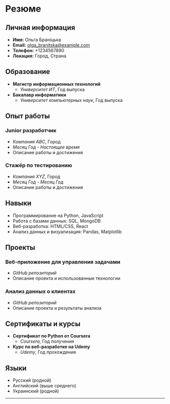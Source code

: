 # Резюме

## Личная информация
- **Имя:** Ольга Браніцька
- **Email:** olga_branitska@example.com
- **Телефон:** +1234567890
- **Локация:** Город, Страна

## Образование
- **Магистр информационных технологий**
  - *Университет ИТ*, Год выпуска
- **Бакалавр информатики**
  - *Университет компьютерных наук*, Год выпуска

## Опыт работы
### Junior разработчик
- *Компания ABC*, Город
- *Месяц Год - Настоящее время*
- Описание работы и достижения

### Стажёр по тестированию
- *Компания XYZ*, Город
- *Месяц Год - Месяц Год*
- Описание работы и достижения

## Навыки
- Программирование на Python, JavaScript
- Работа с базами данных: SQL, MongoDB
- Веб-разработка: HTML/CSS, React
- Анализ данных и визуализация: Pandas, Matplotlib

## Проекты
### Веб-приложение для управления задачами
- *GitHub репозиторий*
- Описание проекта и использованные технологии

### Анализ данных о клиентах
- *GitHub репозиторий*
- Описание проекта и результаты анализа

## Сертификаты и курсы
- **Сертификат по Python от Coursera**
  - *Coursera*, Год получения
- **Курс по веб-разработке на Udemy**
  - *Udemy*, Год прохождения

## Языки
- Русский (родной)
- Английский (выше среднего)
- Украинский (родной)
---
